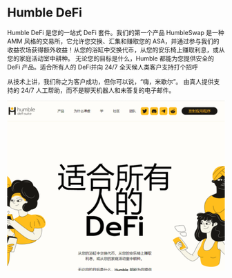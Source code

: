 # Humble DeFi

Humble DeFi 是您的一站式 DeFi 套件。我们的第一个产品 HumbleSwap 是一种 AMM 风格的交易所，它允许您交换、汇集和赚取您的 ASA，并通过参与我们的收益农场获得额外收益！从您的浴缸中交换代币，从您的安乐椅上赚取利息，或从您的家庭活动室中耕种。  无论您的目标是什么，Humble 都能为您提供安全的 DeFi 产品。适合所有人的 DeFi并向 24/7 全天候人类客户支持打个招呼

从技术上讲，我们称之为客户成功，但你可以说，“嗨，米歇尔”。
由真人提供支持的 24/7 人工帮助，而不是聊天机器人和未答复的电子邮件。

![1](1.png)
